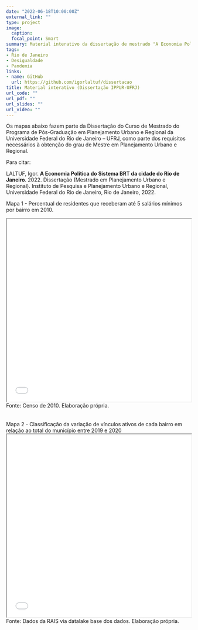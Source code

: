 ```yaml
---
date: "2022-06-18T10:00:00Z"
external_link: ""
type: project
image:
  caption:
  focal_point: Smart
summary: Material interativo da dissertação de mestrado "A Economia Política do Sistema BRT da cidade do Rio de Janeiro".
tags:
- Rio de Janeiro
- Desigualdade
- Pandemia
links:
- name: GitHub
  url: https://github.com/igorlaltuf/dissertacao
title: Material interativo (Dissertação IPPUR-UFRJ)
url_code: ""
url_pdf: ""
url_slides: ""
url_video: ""
---
```


Os mapas abaixo fazem parte da Dissertação do Curso de Mestrado do Programa de Pós-Graduação em Planejamento Urbano e Regional da Universidade Federal do Rio de Janeiro – UFRJ, como parte dos requisitos necessários à obtenção do grau de Mestre em Planejamento Urbano e Regional.
<br>

Para citar:

LALTUF, Igor. **A Economia Política do Sistema BRT da cidade do Rio de Janeiro**. 2022. Dissertação (Mestrado em Planejamento Urbano e Regional). Instituto de Pesquisa e Planejamento Urbano e Regional, Universidade Federal do Rio de Janeiro, Rio de Janeiro, 2022.



Mapa 1 - Percentual de residentes que receberam até 5 salários mínimos por bairro em 2010. 
<iframe seamless src="mapa_bairros_rj.html" width="100%" height="500"></iframe>
Fonte: Censo de 2010. Elaboração própria.
<br>
<br>
<br>
Mapa 2 - Classificação da variação de vínculos ativos de cada bairro em relação ao total do município entre 2019 e 2020 
<iframe seamless src="bairros_RAIS_Rio.html" width="100%" height="500"></iframe>
Fonte: Dados da RAIS via datalake base dos dados. Elaboração própria.

